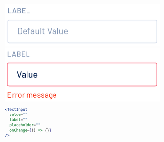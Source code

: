 <div class="examples">
  <div class="example">
    <a href="public/images/components/TextInput/1.png">
      <img src="public/images/components/TextInput/1.png" alt="TextInput 1" />
    </a>
  </div>
  <div class="example">
    <a href="public/images/components/TextInput/2.png">
      <img src="public/images/components/TextInput/2.png" alt="TextInput 2" />
    </a>
  </div>
</div>

```jsx
<TextInput
  value=""
  label=""
  placeholder=""
  onChange={() => {}}
/>
```
